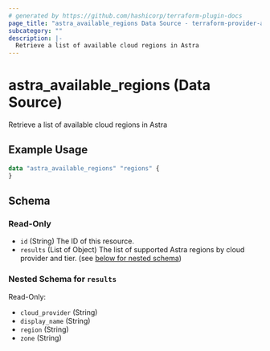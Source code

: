 ```yaml
---
# generated by https://github.com/hashicorp/terraform-plugin-docs
page_title: "astra_available_regions Data Source - terraform-provider-astra"
subcategory: ""
description: |-
  Retrieve a list of available cloud regions in Astra
---
```


# astra_available_regions (Data Source)

Retrieve a list of available cloud regions in Astra

## Example Usage

```terraform
data "astra_available_regions" "regions" {
}
```

<!-- schema generated by tfplugindocs -->
## Schema

### Read-Only

- `id` (String) The ID of this resource.
- `results` (List of Object) The list of supported Astra regions by cloud provider and tier. (see [below for nested schema](#nestedatt--results))

<a id="nestedatt--results"></a>
### Nested Schema for `results`

Read-Only:

- `cloud_provider` (String)
- `display_name` (String)
- `region` (String)
- `zone` (String)
